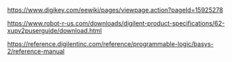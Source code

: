 

https://www.digikey.com/eewiki/pages/viewpage.action?pageId=15925278

https://www.robot-r-us.com/downloads/digilent-product-specifications/62-xupv2puserguide/download.html

https://reference.digilentinc.com/reference/programmable-logic/basys-2/reference-manual

